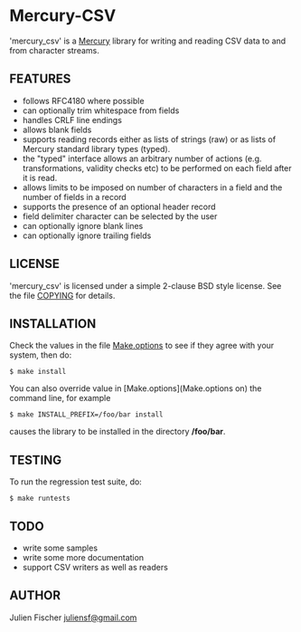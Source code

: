 # Mercury-CSV

'mercury_csv' is a [Mercury](http://www.mercurylang.org) library for writing
and reading CSV data to and from character streams.

## FEATURES

* follows RFC4180 where possible
* can optionally trim whitespace from fields
* handles CRLF line endings
* allows blank fields
* supports reading records either as lists of strings (raw)
  or as lists of Mercury standard library types (typed).
* the "typed" interface allows an arbitrary number of actions
  (e.g. transformations, validity checks etc) to be performed on
  each field after it is read.
* allows limits to be imposed on number of characters in a field
  and the number of fields in a record
* supports the presence of an optional header record
* field delimiter character can be selected by the user
* can optionally ignore blank lines
* can optionally ignore trailing fields

## LICENSE

'mercury_csv' is licensed under a simple 2-clause BSD style license.
See the file [COPYING](COPYING) for details. 


## INSTALLATION

Check the values in the file [Make.options](Make.options) to see if they agree
with your system, then do:


    $ make install


You can also override value in [Make.options](Make.options on) the command
line, for example

    $ make INSTALL_PREFIX=/foo/bar install

causes the library to be installed in the directory **/foo/bar**.


## TESTING

To run the regression test suite, do:

    $ make runtests


## TODO

* write some samples
* write some more documentation
* support CSV writers as well as readers


## AUTHOR

Julien Fischer <juliensf@gmail.com>
